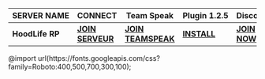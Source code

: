 <!DOCTYPE html>
<html lang="en" >
<head>
  <meta charset="UTF-8">
  <title>Launcher HoodLife</title>
  <link rel="stylesheet" href=".\eagle.css">
  <link rel="shortcut icon" type="image/png" href="https://cdn.discordapp.com/attachments/798971052453527573/864149271174447124/a_5dc1773e937ce6c9d625d142e9cab4b1.png%22%3E
</head>
<body>
<html lang="en">
<head>
    <meta charset="utf-8" />
    <title>Table Style</title>
    <meta name="viewport" content="initial-scale=1.0; maximum-scale=1.0; width=device-width;">
</head>

<body>
  <div class="background">
  <div class="padding-top"></div>
<table class="table-fill">
<thead>
<tr>
<th class="text-left-color"><b>SERVER&nbsp;NAME</b></th>
<th class="text-left-color"><b>CONNECT</b></th>
<th class="text-left-color"><b>Team&nbsp;Speak</b></th>
<th class="text-left-color"><b>Plugin&nbsp;1.2.5</b></th>
<th class="text-left-color"><b>Discord</b></th>
</tr>
</thead>
<tbody class="table-hover">
            <tr>
<td class="text-left"><b>HoodLife RP</b></td>
<td class="text-left"><a href="fivem://connect/194.62.1.17" class="join-btn"><b>JOIN SERVEUR</b></a></td>
<td class="text-left"><a href="ts3server://hoodlife.ts3lu.cc" class="join-btn"><b>JOIN TEAMSPEAK</b></a></td>
<td class="text-left"><a href="https://cdn.discordapp.com/attachments/823257176784240740/864617437726769162/tokovoip_1_2_5_2.ts3_plugin" class="join-btn"><b>INSTALL</b></a></td>
<td class="text-left"><a href="https://discord.gg/hTzFEpK4dZ" class="join-btn"><b>JOIN NOW</b></a></td>
</tr>

</tbody>
</table>
</div>
  </body>
</body>
</html>
@import url(https://fonts.googleapis.com/css?family=Roboto:400,500,700,300,100);
